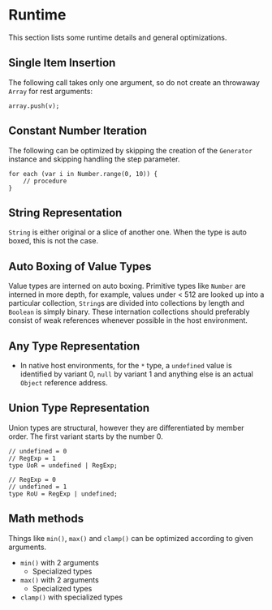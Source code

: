 # Runtime

This section lists some runtime details and general optimizations.

## Single Item Insertion

The following call takes only one argument, so do not create an throwaway `Array` for rest arguments:

```
array.push(v);
```

## Constant Number Iteration

The following can be optimized by skipping the creation of the `Generator` instance and skipping handling the step parameter.

```
for each (var i in Number.range(0, 10)) {
    // procedure
}
```

## String Representation

`String` is either original or a slice of another one. When the type is auto boxed, this is not the case.

## Auto Boxing of Value Types

Value types are interned on auto boxing. Primitive types like `Number` are interned in more depth, for example, values under < 512 are looked up into a particular collection, `String`s are divided into collections by length and `Boolean` is simply binary. These internation collections should preferably consist of weak references whenever possible in the host environment.

## Any Type Representation

- In native host environments, for the `*` type, a `undefined` value is identified by variant 0, `null` by variant 1 and anything else is an actual `Object` reference address.

## Union Type Representation

Union types are structural, however they are differentiated by member order. The first variant starts by the number 0.

```
// undefined = 0
// RegExp = 1
type UoR = undefined | RegExp;

// RegExp = 0
// undefined = 1
type RoU = RegExp | undefined;
```

## Math methods

Things like `min()`, `max()` and `clamp()` can be optimized according to given arguments.

- `min()` with 2 arguments
  - Specialized types
- `max()` with 2 arguments
  - Specialized types
- `clamp()` with specialized types